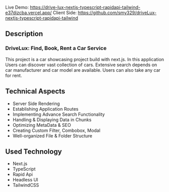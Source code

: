 Live Demo: https://drive-lux-nextjs-typescript-rapidapi-tailwind-e37dizcba.vercel.app/
Client Side: https://github.com/smy329/driveLux-nextjs-typescript-rapidapi-tailwind

## Description

### DriveLux: Find, Book, Rent a Car Service

This project is a car showcasing project build with next.js. In this application Users can discover vast collection of cars. Extensive search depends on car manufacturer and car model are available. Users can also take any car for rent.

## Technical Aspects

- Server Side Rendering
- Establishing Application Routes
- Implementing Advance Search Functionality
- Handling & Displaying Data in Chunks
- Optimizing MetaData & SEO
- Creating Custom Filter, Combobox, Modal
- Well-organized File & Folder Structure

## Used Technology

- Next.js
- TypeScript
- Rapid Api
- Headless UI
- TailwindCSS
